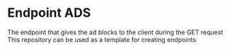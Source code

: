 # Endpoint ADS
The endpoint that gives the ad blocks to the client during the GET request
This repository can be used as a template for creating endpoints

